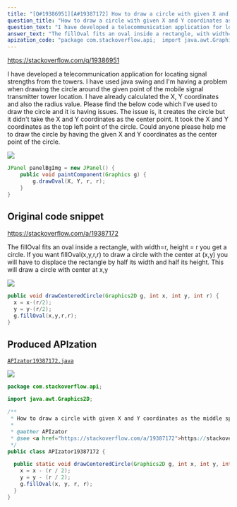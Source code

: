 ```yaml
---
title: "[Q#19386951][A#19387172] How to draw a circle with given X and Y coordinates as the middle spot of the circle?"
question_title: "How to draw a circle with given X and Y coordinates as the middle spot of the circle?"
question_text: "I have developed a telecommunication application for locating signal strengths from the towers. I have used java swing and I'm having a problem when drawing the circle around the given point of the mobile signal transmitter tower location. I have already calculated the X, Y coordinates and also the radius value. Please find the below code which I've used to draw the circle and it is having issues. The issue is, it creates the circle but it didn't take the X and Y coordinates as the center point. It took the X and Y coordinates as the top left point of the circle. Could anyone please help me to draw the circle by having the given X and Y coordinates as the center point of the circle."
answer_text: "The fillOval fits an oval inside a rectangle, with width=r, height = r you get a circle. If you want fillOval(x,y,r,r) to draw a circle with the center at (x,y) you will have to displace the rectangle by half its width and half its height. This will draw a circle with center at x,y"
apization_code: "package com.stackoverflow.api;  import java.awt.Graphics2D;  /**  * How to draw a circle with given X and Y coordinates as the middle spot of the circle?  *  * @author APIzator  * @see <a href=\"https://stackoverflow.com/a/19387172\">https://stackoverflow.com/a/19387172</a>  */ public class APIzator19387172 {    public static void drawCenteredCircle(Graphics2D g, int x, int y, int r) {     x = x - (r / 2);     y = y - (r / 2);     g.fillOval(x, y, r, r);   } }"
---
```


https://stackoverflow.com/q/19386951

I have developed a telecommunication application for locating signal strengths from the towers. I have used java swing and I&#x27;m having a problem when drawing the circle around the given point of the mobile signal transmitter tower location. I have already calculated the X, Y coordinates and also the radius value.
Please find the below code which I&#x27;ve used to draw the circle and it is having issues.
The issue is, it creates the circle but it didn&#x27;t take the X and Y coordinates as the center point. It took the X and Y coordinates as the top left point of the circle.
Could anyone please help me to draw the circle by having the given X and Y coordinates as the center point of the circle.


<div class="code-logo"><img src="/stackoverflow.png" /></div>

```java
JPanel panelBgImg = new JPanel() {
    public void paintComponent(Graphics g) {
        g.drawOval(X, Y, r, r);
    }
}
```


## Original code snippet

https://stackoverflow.com/a/19387172

The fillOval fits an oval inside a rectangle, with width=r, height = r you get a circle.
If you want fillOval(x,y,r,r) to draw a circle with the center at (x,y) you will have to displace the rectangle by half its width and half its height.
This will draw a circle with center at x,y

<div class="code-logo"><img src="/stackoverflow.png" /></div>

```java
public void drawCenteredCircle(Graphics2D g, int x, int y, int r) {
  x = x-(r/2);
  y = y-(r/2);
  g.fillOval(x,y,r,r);
}
```

## Produced APIzation

[`APIzator19387172.java`](https://github.com/blind-papers/apization-temp-data/raw/main/search/APIzator19387172.java)

<div class="code-logo"><img src="/apizator.png" /></div>

```java
package com.stackoverflow.api;

import java.awt.Graphics2D;

/**
 * How to draw a circle with given X and Y coordinates as the middle spot of the circle?
 *
 * @author APIzator
 * @see <a href="https://stackoverflow.com/a/19387172">https://stackoverflow.com/a/19387172</a>
 */
public class APIzator19387172 {

  public static void drawCenteredCircle(Graphics2D g, int x, int y, int r) {
    x = x - (r / 2);
    y = y - (r / 2);
    g.fillOval(x, y, r, r);
  }
}

```